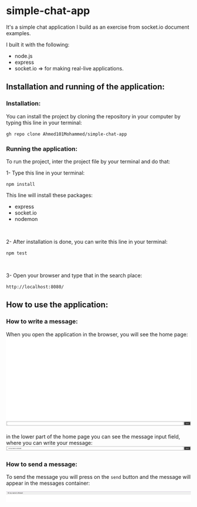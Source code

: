 # simple-chat-app
It's a simple chat application I build as an exercise from
socket.io document examples.

I built it with the following:
- node.js
- express
- socket.io => for making real-live applications.

## Installation and running of the application:
### Installation:
You can install the project by cloning the repository in your computer by typing this line in your terminal:
```
gh repo clone Ahmed101Mohammed/simple-chat-app
```
### Running the application:
To run the project, inter the project file by your terminal and do that: 
<br />

1- Type this line in your terminal:
```
npm install
```
This line will install these packages:
- express
- socket.io
- nodemon
<br />

2- After installation is done, you can write this line in your terminal:
```
npm test
```
<br />

3- Open your browser and type that in the search place:
```
http://localhost:8080/
```

## How to use the application:
### How to write a message:
When you open the application in the browser, you will see the home page:
![Home page](https://github.com/Ahmed101Mohammed/simple-chat-app/blob/main/images/allPage.png)

in the lower part of the home page you can see the message input field, where you can write your message:
![Message input](https://github.com/Ahmed101Mohammed/simple-chat-app/blob/main/images/messageInput.png)

### How to send a message:
To send the message you will press on the ``send`` button and the message will appear in the messages container:
<br />

![container of messages (messages view)](https://github.com/Ahmed101Mohammed/simple-chat-app/blob/main/images/messagingContainer.png)
